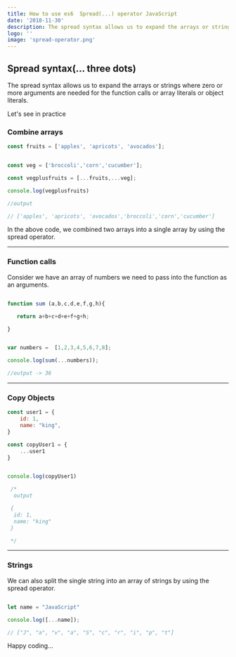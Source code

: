```yaml
---
title: How to use es6  Spread(...) operator JavaScript
date: '2018-11-30'
description: The spread syntax allows us to expand the arrays or strings where zero or more arguments are needed for the function calls or array literals or object literals.
logo: ''
image: 'spread-operator.png'
---
```


## Spread syntax(... three dots)

The spread syntax allows us to expand the arrays or strings where zero or more arguments are needed for the function calls or array literals or object literals.


Let's see in practice




### Combine arrays

```js
const fruits = ['apples', 'apricots', 'avocados'];


const veg = ['broccoli','corn','cucumber'];

const vegplusfruits = [...fruits,...veg];

console.log(vegplusfruits)

//output

// ['apples', 'apricots', 'avocados','broccoli','corn','cucumber']

```

In the above code, we combined two arrays into a single array by using
the spread operator.

---

### Function calls

Consider we have an array of numbers we need to pass into the function as an arguments.

```js

function sum (a,b,c,d,e,f,g,h){

   return a+b+c+d+e+f+g+h;

}


var numbers =  [1,2,3,4,5,6,7,8];

console.log(sum(...numbers));

//output -> 36


```
---

### Copy Objects


```js
const user1 = {
    id: 1,
    name: "king",
}

const copyUser1 = {
    ...user1
}


console.log(copyUser1)

 /*
  output

 {
  id: 1,
  name: "king"
 }

 */
```
---

### Strings

We can also split the single string into an array of strings by using the
spread operator.


```js

let name = "JavaScript"

console.log([...name]);

// ["J", "a", "v", "a", "S", "c", "r", "i", "p", "t"]

```

Happy coding...